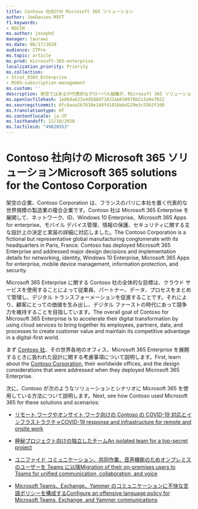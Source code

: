```yaml
---
title: Contoso 社向けの Microsoft 365 ソリューション
author: JoeDavies-MSFT
f1.keywords:
- NOCSH
ms.author: josephd
manager: laurawi
ms.date: 06/17/2020
audience: ITPro
ms.topic: article
ms.prod: microsoft-365-enterprise
localization_priority: Priority
ms.collection:
- Strat_O365_Enterprise
- M365-subscription-management
ms.custom: ''
description: 架空ではあるが代表的なグローバル組織が、Microsoft 365 ソリューションをどのように展開してきたか。
ms.openlocfilehash: 1e06da623a9d580d71823ab030976b213a9e7022
ms.sourcegitcommit: 6fc6aaa2b7610e148f41018abd229e3c55b2f3d0
ms.translationtype: HT
ms.contentlocale: ja-JP
ms.lasthandoff: 12/10/2020
ms.locfileid: "49620553"
---
```

# <a name="microsoft-365-solutions-for-the-contoso-corporation"></a><span data-ttu-id="b58e5-103">Contoso 社向けの Microsoft 365 ソリューション</span><span class="sxs-lookup"><span data-stu-id="b58e5-103">Microsoft 365 solutions for the Contoso Corporation</span></span>

<span data-ttu-id="b58e5-p101">架空の企業、Contoso Corporation は、フランスのパリに本社を置く代表的な世界規模の製造業の複合企業です。Contoso 社は Microsoft 365 Enterprise を展開して、ネットワーク、ID、Windows 10 Enterprise、Microsoft 365 Apps for enterprise、モバイル デバイス管理、情報の保護、セキュリティに関する主な設計上の決定と実装の詳細に対応しました。</span><span class="sxs-lookup"><span data-stu-id="b58e5-p101">The Contoso Corporation is a fictional but representative global manufacturing conglomerate with its headquarters in Paris, France. Contoso has deployed Microsoft 365 Enterprise and addressed major design decisions and implementation details for networking, identity, Windows 10 Enterprise, Microsoft 365 Apps for enterprise, mobile device management, information protection, and security.</span></span> 

<span data-ttu-id="b58e5-106">Microsoft 365 Enterprise に関する Contoso 社の全体的な目標は、クラウド サービスを使用することによって従業員、パートナー、データ、プロセスをまとめて管理し、デジタル トランスフォーメーションを促進することです。それにより、顧客にとっての価値を生み出し、デジタル ファーストの時代にあって競争力を維持することを目指しています。</span><span class="sxs-lookup"><span data-stu-id="b58e5-106">The overall goal of Contoso for Microsoft 365 Enterprise is to accelerate their digital transformation by using cloud services to bring together its employees, partners, data, and processes to create customer value and maintain its competitive advantage in a digital-first world.</span></span>

<span data-ttu-id="b58e5-107">まず [Contoso 社](../enterprise/contoso-overview.md)、その世界各地のオフィス、Microsoft 365 Enterprise を展開するときに扱われた設計に関する考慮事項について説明します。</span><span class="sxs-lookup"><span data-stu-id="b58e5-107">First, learn about the [Contoso Corporation](../enterprise/contoso-overview.md), their worldwide offices, and the design considerations that were addressed when they deployed Microsoft 365 Enterprise.</span></span>

<span data-ttu-id="b58e5-108">次に、Contoso が次のようなソリューションとシナリオに Microsoft 365 を使用している方法について説明します。</span><span class="sxs-lookup"><span data-stu-id="b58e5-108">Next, see how Contoso used Microsoft 365 for these solutions and scenarios:</span></span>

- [<span data-ttu-id="b58e5-109">リモート ワークやオンサイト ワーク向けの Contoso の COVID-19 対応とインフラストラクチャ</span><span class="sxs-lookup"><span data-stu-id="b58e5-109">COVID-19 response and infrastructure for remote and onsite work</span></span>](contoso-remote-onsite-work.md)

- [<span data-ttu-id="b58e5-110">極秘プロジェクト向けの独立したチーム</span><span class="sxs-lookup"><span data-stu-id="b58e5-110">An isolated team for a top-secret project</span></span>](contoso-team-for-top-secret-project.md)

- [<span data-ttu-id="b58e5-111">ユニファイド コミュニケーション、共同作業、音声機能のためオンプレミスのユーザーを Teams に以降</span><span class="sxs-lookup"><span data-stu-id="b58e5-111">Migration of their on-premises users to Teams for unified communication, collaboration, and voice</span></span>](https://docs.microsoft.com/MicrosoftTeams/voice-case-study-overview)

- [<span data-ttu-id="b58e5-112">Microsoft Teams、Exchange、Yammer のコミュニケーションに不快な言語ポリシーを構成する</span><span class="sxs-lookup"><span data-stu-id="b58e5-112">Configure an offensive language policy for Microsoft Teams, Exchange, and Yammer communications</span></span>](../compliance/communication-compliance-case-study.md)
